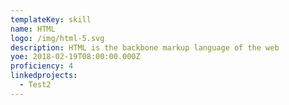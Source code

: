 ```yaml
---
templateKey: skill
name: HTML
logo: /img/html-5.svg
description: HTML is the backbone markup language of the web
yoe: 2018-02-19T08:00:00.000Z
proficiency: 4
linkedprojects:
  - Test2
---
```

